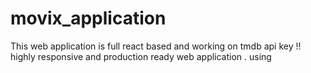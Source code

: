 # movix_application
 This web application is full react based and working on tmdb api key !! highly responsive and production ready web application . using 
